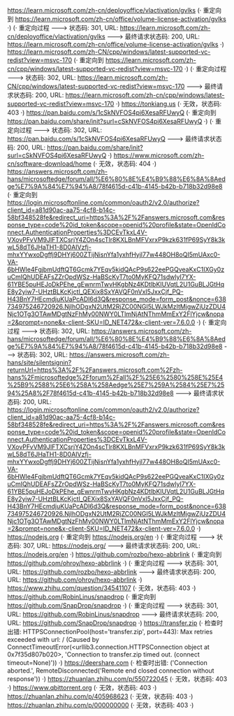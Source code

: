 https://learn.microsoft.com/zh-cn/deployoffice/vlactivation/gvlks (· 重定向到 https://learn.microsoft.com/zh-cn/office/volume-license-activation/gvlks ·)
(· 重定向过程 ---> 状态码: 301, URL: https://learn.microsoft.com/zh-cn/deployoffice/vlactivation/gvlks ---> 最终请求状态码: 200, URL: https://learn.microsoft.com/zh-cn/office/volume-license-activation/gvlks ·)
https://learn.microsoft.com/zh-CN/cpp/windows/latest-supported-vc-redist?view=msvc-170 (· 重定向到 https://learn.microsoft.com/zh-cn/cpp/windows/latest-supported-vc-redist?view=msvc-170 ·)
(· 重定向过程 ---> 状态码: 302, URL: https://learn.microsoft.com/zh-CN/cpp/windows/latest-supported-vc-redist?view=msvc-170 ---> 最终请求状态码: 200, URL: https://learn.microsoft.com/zh-cn/cpp/windows/latest-supported-vc-redist?view=msvc-170 ·)
https://tonkiang.us (· 无效，状态码: 403 ·)
https://pan.baidu.com/s/1cSkNVFOS4pi6XesaRFUwyQ (· 重定向到 https://pan.baidu.com/share/init?surl=cSkNVFOS4pi6XesaRFUwyQ ·)
(· 重定向过程 ---> 状态码: 302, URL: https://pan.baidu.com/s/1cSkNVFOS4pi6XesaRFUwyQ ---> 最终请求状态码: 200, URL: https://pan.baidu.com/share/init?surl=cSkNVFOS4pi6XesaRFUwyQ ·)
https://www.microsoft.com/zh-cn/software-download/home (· 无效，状态码: 404 ·)
https://answers.microsoft.com/zh-hans/microsoftedge/forum/all/%E6%80%8E%E4%B9%88%E6%8A%8Aedge%E7%9A%84%E7%94%A8/78f4615d-c41b-4145-b42b-b718b32d98e8 (· 重定向到 https://login.microsoftonline.com/common/oauth2/v2.0/authorize?client_id=a81d90ac-aa75-4cf8-b14c-58bf348528fe&redirect_uri=https%3A%2F%2Fanswers.microsoft.com&response_type=code%20id_token&scope=openid%20profile&state=OpenIdConnect.AuthenticationProperties%3DCEvTkxL4V-VXovPFvVM9JlFTXCsrjY4ZOn4scTlr8KXLBnMFVxrxP9kzk631fP69SyY8k3kwL58dT6JHaTH1-8D0AIVzfj-mhxYYwxoDgffj9DHYj600ZTijNisnYfa1yxhfHyjl77w448OH8oQI5mUAxc0-VA-6bHWIe4FgjbmUdftQT6Gcmk7YEqv5kidQAcP9s622eePGQveaKxC1IXGy0zuCmIQhUDEAFsZZrOpdWSz-HaBScKyT7to0MyKFQ71sdwlyI7YX-61YBE5puHEJoDkPEhe_gEwnrmTwvHKgbNz4KDtlbKIUVqtL2U1GuBLJGtHqE8y2yiw7-UHztBLKcKjctI_QEXix8SxYAVQF0nVxI5JxxCjf_PQ-H43BnY7HEcmdjuKUaPcADl6d3Q&response_mode=form_post&nonce=638734975246720926.NjlhODgxN2UtM2RjZC00NGI5LWJkMzItMjgwZjUzZDU4Njc1OTg3OTAwMDgtNzFhMy00NWY0LTlmNjAtNThmMmExY2FlYjcw&nopa=2&prompt=none&x-client-SKU=ID_NET472&x-client-ver=7.6.0.0 ·)
(· 重定向过程 ---> 状态码: 302, URL: https://answers.microsoft.com/zh-hans/microsoftedge/forum/all/%E6%80%8E%E4%B9%88%E6%8A%8Aedge%E7%9A%84%E7%94%A8/78f4615d-c41b-4145-b42b-b718b32d98e8 ---> 状态码: 302, URL: https://answers.microsoft.com/zh-hans/site/silentsignin?returnUrl=https%3A%2F%2Fanswers.microsoft.com%2Fzh-hans%2Fmicrosoftedge%2Fforum%2Fall%2F%25E6%2580%258E%25E4%25B9%2588%25E6%258A%258Aedge%25E7%259A%2584%25E7%2594%25A8%2F78f4615d-c41b-4145-b42b-b718b32d98e8 ---> 最终请求状态码: 200, URL: https://login.microsoftonline.com/common/oauth2/v2.0/authorize?client_id=a81d90ac-aa75-4cf8-b14c-58bf348528fe&redirect_uri=https%3A%2F%2Fanswers.microsoft.com&response_type=code%20id_token&scope=openid%20profile&state=OpenIdConnect.AuthenticationProperties%3DCEvTkxL4V-VXovPFvVM9JlFTXCsrjY4ZOn4scTlr8KXLBnMFVxrxP9kzk631fP69SyY8k3kwL58dT6JHaTH1-8D0AIVzfj-mhxYYwxoDgffj9DHYj600ZTijNisnYfa1yxhfHyjl77w448OH8oQI5mUAxc0-VA-6bHWIe4FgjbmUdftQT6Gcmk7YEqv5kidQAcP9s622eePGQveaKxC1IXGy0zuCmIQhUDEAFsZZrOpdWSz-HaBScKyT7to0MyKFQ71sdwlyI7YX-61YBE5puHEJoDkPEhe_gEwnrmTwvHKgbNz4KDtlbKIUVqtL2U1GuBLJGtHqE8y2yiw7-UHztBLKcKjctI_QEXix8SxYAVQF0nVxI5JxxCjf_PQ-H43BnY7HEcmdjuKUaPcADl6d3Q&response_mode=form_post&nonce=638734975246720926.NjlhODgxN2UtM2RjZC00NGI5LWJkMzItMjgwZjUzZDU4Njc1OTg3OTAwMDgtNzFhMy00NWY0LTlmNjAtNThmMmExY2FlYjcw&nopa=2&prompt=none&x-client-SKU=ID_NET472&x-client-ver=7.6.0.0 ·)
https://nodejs.org (· 重定向到 https://nodejs.org/en ·)
(· 重定向过程 ---> 状态码: 307, URL: https://nodejs.org/ ---> 最终请求状态码: 200, URL: https://nodejs.org/en ·)
https://github.com/rozbo/hexo-abbrlink (· 重定向到 https://github.com/ohroy/hexo-abbrlink ·)
(· 重定向过程 ---> 状态码: 301, URL: https://github.com/rozbo/hexo-abbrlink ---> 最终请求状态码: 200, URL: https://github.com/ohroy/hexo-abbrlink ·)
https://www.zhihu.com/question/34541107 (· 无效，状态码: 403 ·)
https://github.com/RobinLinus/snapdrop (· 重定向到 https://github.com/SnapDrop/snapdrop ·)
(· 重定向过程 ---> 状态码: 301, URL: https://github.com/RobinLinus/snapdrop ---> 最终请求状态码: 200, URL: https://github.com/SnapDrop/snapdrop ·)
https://transfer.zip (· 检查时出错: HTTPSConnectionPool(host='transfer.zip', port=443): Max retries exceeded with url: / (Caused by ConnectTimeoutError(<urllib3.connection.HTTPSConnection object at 0x7f35d807b020>, 'Connection to transfer.zip timed out. (connect timeout=None)')) ·)
https://deershare.com (· 检查时出错: ('Connection aborted.', RemoteDisconnected('Remote end closed connection without response')) ·)
https://zhuanlan.zhihu.com/p/550722045 (· 无效，状态码: 403 ·)
https://www.qbittorrent.org (· 无效，状态码: 403 ·)
https://zhuanlan.zhihu.com/p/405968623 (· 无效，状态码: 403 ·)
https://zhuanlan.zhihu.com/p/000000000 (· 无效，状态码: 403 ·)
